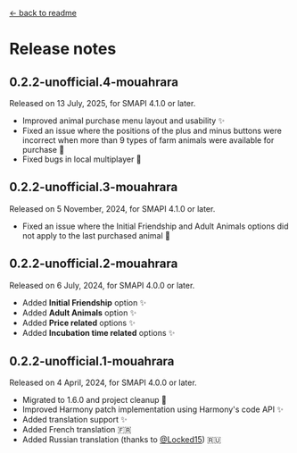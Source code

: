 ﻿[← back to readme](../README.md)

# Release notes

## 0.2.2-unofficial.4-mouahrara
Released on 13 July, 2025, for SMAPI 4.1.0 or later.
* Improved animal purchase menu layout and usability ✨
* Fixed an issue where the positions of the plus and minus buttons were incorrect when more than 9 types of farm animals were available for purchase 🔧
* Fixed bugs in local multiplayer 🔧

## 0.2.2-unofficial.3-mouahrara
Released on 5 November, 2024, for SMAPI 4.1.0 or later.
* Fixed an issue where the Initial Friendship and Adult Animals options did not apply to the last purchased animal 🔧

## 0.2.2-unofficial.2-mouahrara
Released on 6 July, 2024, for SMAPI 4.0.0 or later.
* Added **Initial Friendship** option ✨
* Added **Adult Animals** option ✨
* Added **Price related** options ✨
* Added **Incubation time related** options ✨

## 0.2.2-unofficial.1-mouahrara
Released on 4 April, 2024, for SMAPI 4.0.0 or later.
* Migrated to 1.6.0 and project cleanup 🚀
* Improved Harmony patch implementation using Harmony's code API ✨
* Added translation support ✨
* Added French translation 🇫🇷
* Added Russian translation (thanks to [@Locked15](https://github.com/Locked15)) 🇷🇺
